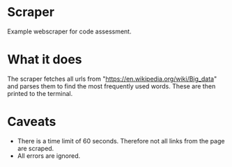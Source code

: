 # Scraper
Example webscraper for code assessment.

# What it does
The scraper fetches all urls from "https://en.wikipedia.org/wiki/Big_data" and parses them to find the 
most frequently used words. These are then printed to the terminal.

# Caveats
- There is a time limit of 60 seconds. Therefore not all links from the page are scraped.
- All errors are ignored.
